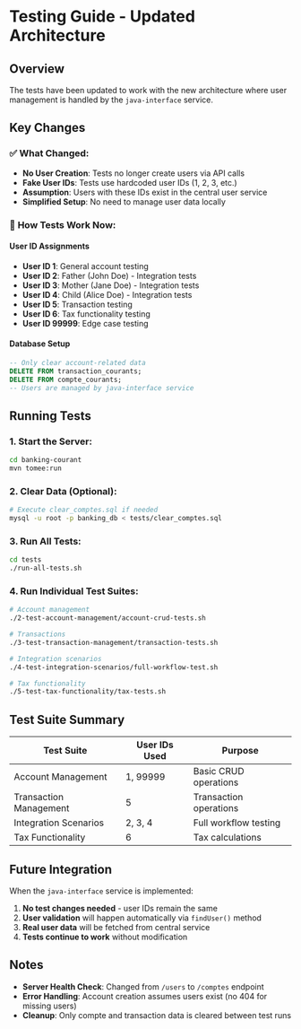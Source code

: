 # Testing Guide - Updated Architecture

## Overview

The tests have been updated to work with the new architecture where user management is handled by the `java-interface` service.

## Key Changes

### ✅ **What Changed:**

- **No User Creation**: Tests no longer create users via API calls
- **Fake User IDs**: Tests use hardcoded user IDs (1, 2, 3, etc.)
- **Assumption**: Users with these IDs exist in the central user service
- **Simplified Setup**: No need to manage user data locally

### 🔧 **How Tests Work Now:**

#### User ID Assignments

- **User ID 1**: General account testing
- **User ID 2**: Father (John Doe) - Integration tests
- **User ID 3**: Mother (Jane Doe) - Integration tests
- **User ID 4**: Child (Alice Doe) - Integration tests
- **User ID 5**: Transaction testing
- **User ID 6**: Tax functionality testing
- **User ID 99999**: Edge case testing

#### Database Setup

```sql
-- Only clear account-related data
DELETE FROM transaction_courants;
DELETE FROM compte_courants;
-- Users are managed by java-interface service
```

## Running Tests

### 1. **Start the Server:**

```bash
cd banking-courant
mvn tomee:run
```

### 2. **Clear Data (Optional):**

```bash
# Execute clear_comptes.sql if needed
mysql -u root -p banking_db < tests/clear_comptes.sql
```

### 3. **Run All Tests:**

```bash
cd tests
./run-all-tests.sh
```

### 4. **Run Individual Test Suites:**

```bash
# Account management
./2-test-account-management/account-crud-tests.sh

# Transactions
./3-test-transaction-management/transaction-tests.sh

# Integration scenarios
./4-test-integration-scenarios/full-workflow-test.sh

# Tax functionality
./5-test-tax-functionality/tax-tests.sh
```

## Test Suite Summary

| Test Suite             | User IDs Used | Purpose                |
| ---------------------- | ------------- | ---------------------- |
| Account Management     | 1, 99999      | Basic CRUD operations  |
| Transaction Management | 5             | Transaction operations |
| Integration Scenarios  | 2, 3, 4       | Full workflow testing  |
| Tax Functionality      | 6             | Tax calculations       |

## Future Integration

When the `java-interface` service is implemented:

1. **No test changes needed** - user IDs remain the same
2. **User validation** will happen automatically via `findUser()` method
3. **Real user data** will be fetched from central service
4. **Tests continue to work** without modification

## Notes

- **Server Health Check**: Changed from `/users` to `/comptes` endpoint
- **Error Handling**: Account creation assumes users exist (no 404 for missing users)
- **Cleanup**: Only compte and transaction data is cleared between test runs
